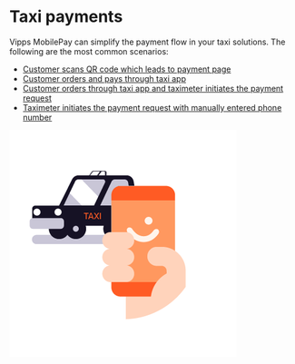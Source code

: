 <!-- START_METADATA
---
title: Vipps MobilePay taxi payments flow
sidebar_label: Taxi payments
sidebar_position: 100
hide_table_of_contents: true
pagination_next: null
pagination_prev: null
---
END_METADATA -->

# Taxi payments

Vipps MobilePay can simplify the payment flow in your taxi solutions.
The following are the most common scenarios:

* [Customer scans QR code which leads to payment page](scan-qr-to-payment-page.md)
* [Customer orders and pays through taxi app](pay-through-taxi-app.md)
* [Customer orders through taxi app and taximeter initiates the payment request](taximeter-initiates-payment-request-with-app.md)
* [Taximeter initiates the payment request with manually entered phone number](taximeter-initiates-payment-request-with-phone-request.md)


![Taxi](images/taxi.png)